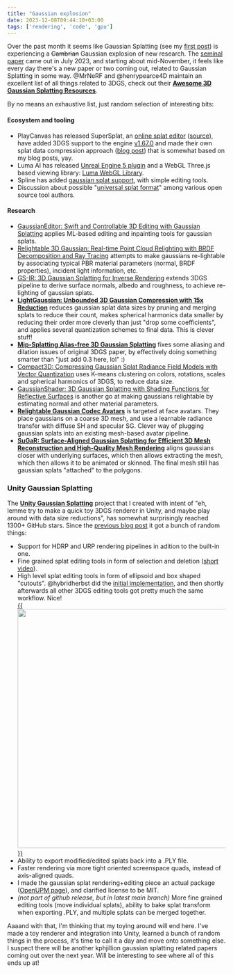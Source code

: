 ```yaml
---
title: "Gaussian explosion"
date: 2023-12-08T09:44:10+03:00
tags: ['rendering', 'code', 'gpu']
---
```


Over the past month it seems like Gaussian Splatting (see my [first post](/blog/2023/09/05/Gaussian-Splatting-is-pretty-cool/))
is experiencing a ~~Cambrian~~ Gaussian explosion of new research. The [seminal paper](https://repo-sam.inria.fr/fungraph/3d-gaussian-splatting/)
came out in July 2023, and starting about mid-November, it feels like every day there's a new paper or two coming out,
related to Gaussian Splatting in some way. @MrNeRF and @henrypearce4D maintain an excellent list of all things related to 3DGS,
check out their [**Awesome 3D Gaussian Splatting Resources**](https://github.com/MrNeRF/awesome-3D-gaussian-splatting).

By no means an exhaustive list, just random selection of interesting bits:

#### Ecosystem and tooling

- PlayCanvas has released SuperSplat, an [online splat editor](https://playcanvas.com/super-splat) ([source](https://github.com/playcanvas/super-splat)),
  have added 3DGS support to the engine [v1.67.0](https://github.com/playcanvas/engine/releases/tag/v1.67.0) and made their
  own splat data compression approach ([blog post](https://blog.playcanvas.com/compressing-gaussian-splats/)) that is somewhat based on my blog posts, yay.
- Luma AI has released [Unreal Engine 5 plugin](https://lumaai.notion.site/Luma-Unreal-Engine-Plugin-0-4-8005919d93444c008982346185e933a1#c4c8d006b08c47fe8d901c2beca3f3bf)
  and a WebGL Three.js based viewing library: [Luma WebGL Library](https://lumalabs.ai/luma-web-library).
- Spline has added [gaussian splat support](https://docs.spline.design/e17b7c105ef0433f8c5d2b39d512614e), with simple editing tools.
- Discussion about possible "[universal splat format](https://github.com/mkkellogg/GaussianSplats3D/issues/47)" among various open source tool authors.

#### Research

- [GaussianEditor: Swift and Controllable 3D Editing with Gaussian Splatting](https://buaacyw.github.io/gaussian-editor/) applies ML-based
  editing and inpainting tools for gaussian splats.
- [Relightable 3D Gaussian: Real-time Point Cloud Relighting with BRDF Decomposition and Ray Tracing](https://nju-3dv.github.io/projects/Relightable3DGaussian/) attempts to make gaussians re-lightable by associating typical PBR material parameters (normal, BRDF properties),
incident light information, etc.
- [GS-IR: 3D Gaussian Splatting for Inverse Rendering](https://lzhnb.github.io/project-pages/gs-ir.html) extends 3DGS pipeline to derive
  surface normals, albedo and roughness, to achieve re-lighting of gaussian splats.
- [**LightGaussian: Unbounded 3D Gaussian Compression with 15x Reduction**](https://lightgaussian.github.io/) reduces gaussian splat data sizes
  by pruning and merging splats to reduce their count, makes spherical harmonics data smaller by reducing their order more cleverly than just
  "drop some coefficients", and applies several quantization schemes to final data. This is clever stuff!
- [**Mip-Splatting Alias-free 3D Gaussian Splatting**](https://niujinshuchong.github.io/mip-splatting/) fixes some aliasing and dilation issues
  of original 3DGS paper, by effectively doing something smarter than "just add 0.3 here, lol" :)
- [Compact3D: Compressing Gaussian Splat Radiance Field Models with Vector Quantization](https://github.com/UCDvision/compact3d) uses K-means
  clustering on colors, rotations, scales and spherical harmonics of 3DGS, to reduce data size.
- [GaussianShader: 3D Gaussian Splatting with Shading Functions for Reflective Surfaces](https://asparagus15.github.io/GaussianShader.github.io/)
  is another go at making gaussians relightable by estimating normal and other material parameters.
- [**Relightable Gaussian Codec Avatars**](https://shunsukesaito.github.io/rgca/) is targeted at face avatars. They place gaussians on a coarse 3D
  mesh, and use a learnable radiance transfer with diffuse SH and specular SG. Clever way of plugging gaussian splats into an existing mesh-based
  avatar pipeline.
- [**SuGaR: Surface-Aligned Gaussian Splatting for Efficient 3D Mesh Reconstruction and High-Quality Mesh Rendering**](https://imagine.enpc.fr/~guedona/sugar/)
  aligns gaussians closer with underlying surfaces, which then allows extracting the mesh, which then allows it to be animated or skinned. The final
  mesh still has gaussian splats "attached" to the polygons.


### Unity Gaussian Splatting

The [**Unity Gaussian Splatting**](https://github.com/aras-p/UnityGaussianSplatting) project that I created with intent of
"eh, lemme try to make a quick toy 3DGS renderer in Unity, and maybe play around with data size reductions", has somewhat surprisingly
reached 1300+ GitHub stars. Since the [previous blog post](/blog/2023/09/05/Gaussian-Splatting-is-pretty-cool/) it got a bunch
of random things:
- Support for HDRP and URP rendering pipelines in adition to the built-in one.
- Fine grained splat editing tools in form of selection and deletion ([short video](https://www.youtube.com/watch?v=MKIGtEIjRi0)).
- High level splat editing tools in form of ellipsoid and box shaped "cutouts". @hybridherbst did the
  [initial implementation](https://github.com/aras-p/UnityGaussianSplatting/pull/24), and then shortly afterwards all other
  3DGS editing tools got pretty much the same workflow. Nice! \
  [{{<img src="/img/blog/2023/gaussian-splat/splat-cutouts.png" width="550px">}}](/img/blog/2023/gaussian-splat/splat-cutouts.png)
- Ability to export modified/edited splats back into a .PLY file.
- Faster rendering via more tight oriented screenspace quads, instead of axis-aligned quads.
- I made the gaussian splat rendering+editing piece an actual package ([OpenUPM page](https://openupm.com/packages/org.nesnausk.gaussian-splatting/)),
  and clarified license to be MIT.
- *(not part of github release, but in latest main branch)* More fine grained editing tools (move individual splats), ability to bake
  splat transform when exporting .PLY, and multiple splats can be merged together.

Aaaand with that, I'm thinking that my toying around will end here. I've made a toy renderer and integration into Unity,
learned a bunch of random things in the process, it's time to call it a day and move onto something else. I suspect there will be another
kphjillion gaussian splatting related papers coming out over the next year. Will be interesting to see where all of this ends up at!



